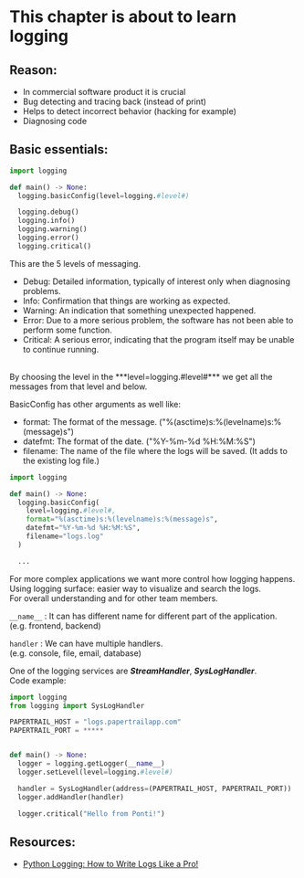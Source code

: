 # This chapter is about to learn logging

## Reason:
- In commercial software product it is crucial
- Bug detecting and tracing back (instead of print)
- Helps to detect incorrect behavior (hacking for example)
- Diagnosing code


## Basic essentials:

```Python
import logging

def main() -> None:
  logging.basicConfig(level=logging.#level#)

  logging.debug()
  logging.info()
  logging.warning()
  logging.error()
  logging.critical()
```
<a id="python-logging-levels"></a>
This are the 5 levels of messaging.
- Debug: Detailed information, typically of interest only when diagnosing problems.
- Info: Confirmation that things are working as expected.
- Warning: An indication that something unexpected happened.
- Error: Due to a more serious problem, the software has not been able to perform some function.
- Critical: A serious error, indicating that the program itself may be unable to continue running.

<br/>
By choosing the level in the ***level=logging.#level#*** we get all the messages from that level and below.
<br/>

BasicConfig has other arguments as well like:
- format: The format of the message. ("%(asctime)s:%(levelname)s:%(message)s")
- datefmt: The format of the date. ("%Y-%m-%d %H:%M:%S")
- filename: The name of the file where the logs will be saved. (It adds to the existing log file.)


```Python
import logging

def main() -> None:
  logging.basicConfig(
    level=logging.#level#,
    format="%(asctime)s:%(levelname)s:%(message)s",
    datefmt="%Y-%m-%d %H:%M:%S",
    filename="logs.log"
  )

  ...
```

For more complex applications we want more control how logging happens. <br/>
Using logging surface: easier way to visualize and search the logs. <br/>
For overall understanding and for other team members. <br/>

```__name__``` : It can has different name for different part of the application. <br/>
(e.g. frontend, backend) <br/>

```handler``` : We can have multiple handlers. <br/>
(e.g. console, file, email, database) <br/>

One of the logging services are ***StreamHandler***, ***SysLogHandler***. <br/>
Code example:

```Python
import logging
from logging import SysLogHandler

PAPERTRAIL_HOST = "logs.papertrailapp.com"
PAPERTRAIL_PORT = *****


def main() -> None:
  logger = logging.getLogger(__name__)
  logger.setLevel(level=logging.#level#)

  handler = SysLogHandler(address=(PAPERTRAIL_HOST, PAPERTRAIL_PORT))
  logger.addHandler(handler)

  logger.critical("Hello from Ponti!")
```




## Resources:
- [Python Logging: How to Write Logs Like a Pro!](https://www.youtube.com/watch?v=pxuXaaT1u3k)